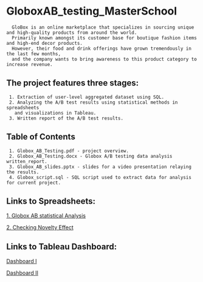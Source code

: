 # GloboxAB_testing_MasterSchool

      GloBox is an online marketplace that specializes in sourcing unique and high-quality products from around the world.
      Primarily known amongst its customer base for boutique fashion items and high-end decor products.
      However, their food and drink offerings have grown tremendously in the last few months, 
      and the company wants to bring awareness to this product category to increase revenue.
      
## The project features three stages:   

     1. Extraction of user-level aggregated dataset using SQL. 
     2. Analyzing the A/B test results using statistical methods in spreadsheets
       and visualizations in Tableau. 
     3. Written report of the A/B test results.

## Table of Contents

     1. Globox_AB_Testing.pdf - project overview.
     2. Globox_AB_Testing.docx - Globox A/B testing data analysis written_report.
     3. Globox_AB_slides.pptx - slides for a video presentation relaying the results.
     4. Globox_script.sql - SQL script used to extract data for analysis for current project.

## Links to Spreadsheets:

[1. Globox AB statistical Analysis](https://docs.google.com/spreadsheets/d/1tCCBiMVt-rneE3ULwDtkQhvI_wwbiUvy/edit?usp=drive_link&ouid=115094650836316658046&rtpof=true&sd=true)

[2. Checking Novelty Effect](https://docs.google.com/spreadsheets/d/1sWKErar6ihM78LGFYPYyCAqsDOr3Ray1PfHr5uNGURg/edit?usp=drive_link)

     
## Links to Tableau Dashboard:

   [Dashboard I](https://public.tableau.com/app/profile/dan.moshe/viz/ProjectNo1_16930544975170/Dashboard1?publish=yes)

   [Dashboard II](https://public.tableau.com/app/profile/dan.moshe/viz/ProjectNo1_16930544975170/Dashboard2?publish=yes)

